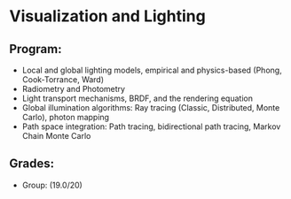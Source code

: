 # Visualization and Lighting

## Program:

* Local and global lighting models, empirical and physics-based (Phong, Cook-Torrance, Ward)
* Radiometry and Photometry
* Light transport mechanisms, BRDF, and the rendering equation
* Global illumination algorithms: Ray tracing (Classic, Distributed, Monte Carlo), photon mapping
* Path space integration: Path tracing, bidirectional path tracing, Markov Chain Monte Carlo

## Grades:

* Group: (19.0/20)